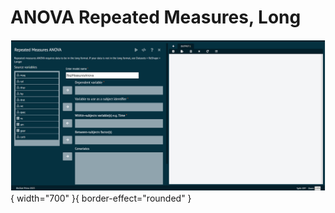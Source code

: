# ANOVA Repeated Measures, Long

![alt text](screenshots/image118.png){ width="700" }{ border-effect="rounded" }